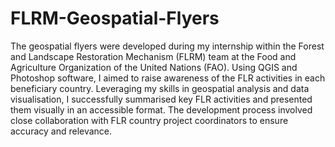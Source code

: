 # FLRM-Geospatial-Flyers
The geospatial flyers were developed during my internship within the Forest and Landscape Restoration Mechanism (FLRM) team at the Food and Agriculture Organization of the United Nations (FAO). Using QGIS and Photoshop software, I aimed to raise awareness of the FLR activities in each beneficiary country. Leveraging my skills in geospatial analysis and data visualisation, I successfully summarised key FLR activities and presented them visually in an accessible format. The development process involved close collaboration with FLR country project coordinators to ensure accuracy and relevance.
